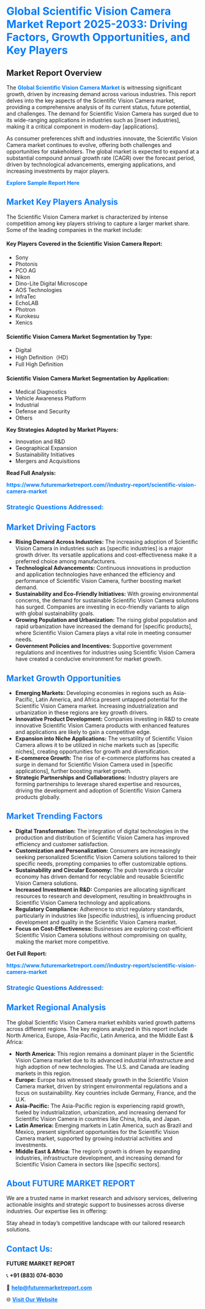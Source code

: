 <h1 style="color: #007BFF;">Global Scientific Vision Camera Market Report 2025-2033: Driving Factors, Growth Opportunities, and Key Players</h1>

<section id="overview">
<h2>Market Report Overview</h2>
<p>The <a href="https://www.futuremarketreport.com//industry-report/scientific-vision-camera-market" style="color: #007BFF; text-decoration: none;"><strong>Global Scientific Vision Camera Market</strong></a> is witnessing significant growth, driven by increasing demand across various industries. This report delves into the key aspects of the Scientific Vision Camera market, providing a comprehensive analysis of its current status, future potential, and challenges. The demand for Scientific Vision Camera has surged due to its wide-ranging applications in industries such as [insert industries], making it a critical component in modern-day [applications].</p>
<p>As consumer preferences shift and industries innovate, the Scientific Vision Camera market continues to evolve, offering both challenges and opportunities for stakeholders. The global market is expected to expand at a substantial compound annual growth rate (CAGR) over the forecast period, driven by technological advancements, emerging applications, and increasing investments by major players.</p>
</section>

<section id="overview">
<p><a href="https://www.futuremarketreport.com//request-sample/reportId=81429" style="color: #007BFF; text-decoration: none;"><strong>Explore Sample Report Here</strong></a></p>
</section>

<section id="key-players">
<h2 style="color: #007BFF;">Market Key Players Analysis</h2>
<p>The Scientific Vision Camera market is characterized by intense competition among key players striving to capture a larger market share. Some of the leading companies in the market include:</p>
<h4>Key Players Covered in the Scientific Vision Camera Report:</h4>
<ul><li>Sony</li><li>Photonis</li><li>PCO AG</li><li>Nikon</li><li>Dino-Lite Digital Microscope</li><li>AOS Technologies</li><li>InfraTec</li><li>EchoLAB</li><li>Photron</li><li>Kurokesu</li><li>Xenics</li></ul>
<h4>Scientific Vision Camera Market Segmentation by Type:</h4>
<ul><li>Digital</li><li>High Definition（HD）</li><li>Full High Definition</li></ul>

<h4>Scientific Vision Camera Market Segmentation by Application:</h4>
<ul><li>Medical Diagnostics</li><li>Vehicle Awareness Platform</li><li>Industrial</li><li>Defense and Security</li><li>Others</li></ul>
<p><strong>Key Strategies Adopted by Market Players:</strong></p>
<ul>
<li>Innovation and R&D</li>
<li>Geographical Expansion</li>
<li>Sustainability Initiatives</li>
<li>Mergers and Acquisitions</li>
</ul>
</section>

<section>
<p><strong>Read Full Analysis: </strong></p><a href="https://www.futuremarketreport.com//industry-report/scientific-vision-camera-market" style="color: #007BFF; text-decoration: none;"><strong>https://www.futuremarketreport.com//industry-report/scientific-vision-camera-market</strong></a>
<h3 style="color: #007BFF;">Strategic Questions Addressed:</h3>
</section>

<section id="driving-factors">
<h2 style="color: #007BFF;">Market Driving Factors</h2>
<ul>
<li><strong>Rising Demand Across Industries:</strong> The increasing adoption of Scientific Vision Camera in industries such as [specific industries] is a major growth driver. Its versatile applications and cost-effectiveness make it a preferred choice among manufacturers.</li>
<li><strong>Technological Advancements:</strong> Continuous innovations in production and application technologies have enhanced the efficiency and performance of Scientific Vision Camera, further boosting market demand.</li>
<li><strong>Sustainability and Eco-Friendly Initiatives:</strong> With growing environmental concerns, the demand for sustainable Scientific Vision Camera solutions has surged. Companies are investing in eco-friendly variants to align with global sustainability goals.</li>
<li><strong>Growing Population and Urbanization:</strong> The rising global population and rapid urbanization have increased the demand for [specific products], where Scientific Vision Camera plays a vital role in meeting consumer needs.</li>
<li><strong>Government Policies and Incentives:</strong> Supportive government regulations and incentives for industries using Scientific Vision Camera have created a conducive environment for market growth.</li>
</ul>
</section>

<section id="growth-opportunities">
<h2 style="color: #007BFF;">Market Growth Opportunities</h2>
<ul>
<li><strong>Emerging Markets:</strong> Developing economies in regions such as Asia-Pacific, Latin America, and Africa present untapped potential for the Scientific Vision Camera market. Increasing industrialization and urbanization in these regions are key growth drivers.</li>
<li><strong>Innovative Product Development:</strong> Companies investing in R&D to create innovative Scientific Vision Camera products with enhanced features and applications are likely to gain a competitive edge.</li>
<li><strong>Expansion into Niche Applications:</strong> The versatility of Scientific Vision Camera allows it to be utilized in niche markets such as [specific niches], creating opportunities for growth and diversification.</li>
<li><strong>E-commerce Growth:</strong> The rise of e-commerce platforms has created a surge in demand for Scientific Vision Camera used in [specific applications], further boosting market growth.</li>
<li><strong>Strategic Partnerships and Collaborations:</strong> Industry players are forming partnerships to leverage shared expertise and resources, driving the development and adoption of Scientific Vision Camera products globally.</li>
</ul>
</section>

<section id="trending-factors">
<h2 style="color: #007BFF;">Market Trending Factors</h2>
<ul>
<li><strong>Digital Transformation:</strong> The integration of digital technologies in the production and distribution of Scientific Vision Camera has improved efficiency and customer satisfaction.</li>
<li><strong>Customization and Personalization:</strong> Consumers are increasingly seeking personalized Scientific Vision Camera solutions tailored to their specific needs, prompting companies to offer customizable options.</li>
<li><strong>Sustainability and Circular Economy:</strong> The push towards a circular economy has driven demand for recyclable and reusable Scientific Vision Camera solutions.</li>
<li><strong>Increased Investment in R&D:</strong> Companies are allocating significant resources to research and development, resulting in breakthroughs in Scientific Vision Camera technology and applications.</li>
<li><strong>Regulatory Compliance:</strong> Adherence to strict regulatory standards, particularly in industries like [specific industries], is influencing product development and quality in the Scientific Vision Camera market.</li>
<li><strong>Focus on Cost-Effectiveness:</strong> Businesses are exploring cost-efficient Scientific Vision Camera solutions without compromising on quality, making the market more competitive.</li>
</ul>
</section>

<section>
<p><strong>Get Full Report: </strong></p><a href="https://www.futuremarketreport.com//industry-report/scientific-vision-camera-market" style="color: #007BFF; text-decoration: none;"><strong>https://www.futuremarketreport.com//industry-report/scientific-vision-camera-market</strong></a>
<h3 style="color: #007BFF;">Strategic Questions Addressed:</h3>
</section>


<section id="regional-analysis">
<h2 style="color: #007BFF;">Market Regional Analysis</h2>
<p>The global Scientific Vision Camera market exhibits varied growth patterns across different regions. The key regions analyzed in this report include North America, Europe, Asia-Pacific, Latin America, and the Middle East & Africa:</p>
<ul>
<li><strong>North America:</strong> This region remains a dominant player in the Scientific Vision Camera market due to its advanced industrial infrastructure and high adoption of new technologies. The U.S. and Canada are leading markets in this region.</li>
<li><strong>Europe:</strong> Europe has witnessed steady growth in the Scientific Vision Camera market, driven by stringent environmental regulations and a focus on sustainability. Key countries include Germany, France, and the U.K.</li>
<li><strong>Asia-Pacific:</strong> The Asia-Pacific region is experiencing rapid growth, fueled by industrialization, urbanization, and increasing demand for Scientific Vision Camera in countries like China, India, and Japan.</li>
<li><strong>Latin America:</strong> Emerging markets in Latin America, such as Brazil and Mexico, present significant opportunities for the Scientific Vision Camera market, supported by growing industrial activities and investments.</li>
<li><strong>Middle East & Africa:</strong> The region’s growth is driven by expanding industries, infrastructure development, and increasing demand for Scientific Vision Camera in sectors like [specific sectors].</li>
</ul>
</section>

<footer>
<h2 style="color: #007BFF;">About FUTURE MARKET REPORT</h2>
<p>We are a trusted name in market research and advisory services, delivering actionable insights and strategic support to businesses across diverse industries. Our expertise lies in offering:</p>

<p>Stay ahead in today’s competitive landscape with our tailored research solutions.</p>

<h2 style="color: #007BFF;">Contact Us:</h2>
<p><strong>FUTURE MARKET REPORT</strong></p>
<p>📞 <strong>+91 (883) 074-8030</strong></p>
<p>📧 <strong><a href="mailto:help@futuremarketreport.com" style="color: #007BFF;">help@futuremarketreport.com</a></strong></p>
<p>🌐 <strong><a href="https://www.futuremarketreport.com/" style="color: #007BFF;">Visit Our Website</a></strong></p>
</footer>